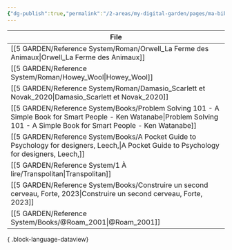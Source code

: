 ```yaml
---
{"dg-publish":true,"permalink":"/2-areas/my-digital-garden/pages/ma-bibliotheque/","dgShowBacklinks":"false","dgShowLocalGraph":"false"}
---
```


| File                                                                                                                                                                            |
| ------------------------------------------------------------------------------------------------------------------------------------------------------------------------------- |
| [[5 GARDEN/Reference System/Roman/Orwell_La Ferme des Animaux\|Orwell_La Ferme des Animaux]]                                                                                 |
| [[5 GARDEN/Reference System/Roman/Howey_Wool\|Howey_Wool]]                                                                                                                   |
| [[5 GARDEN/Reference System/Roman/Damasio_Scarlett et Novak_2020\|Damasio_Scarlett et Novak_2020]]                                                                           |
| [[5 GARDEN/Reference System/Books/Problem Solving 101 - A Simple Book for Smart People - Ken Watanabe\|Problem Solving 101 - A Simple Book for Smart People - Ken Watanabe]] |
| [[5 GARDEN/Reference System/Books/A Pocket Guide to Psychology for designers, Leech,\|A Pocket Guide to Psychology for designers, Leech,]]                                   |
| [[5 GARDEN/Reference System/1 À lire/Transpolitan\|Transpolitan]]                                                                                                            |
| [[5 GARDEN/Reference System/Books/Construire un second cerveau, Forte, 2023\|Construire un second cerveau, Forte, 2023]]                                                     |
| [[5 GARDEN/Reference System/Books/@Roam_2001\|@Roam_2001]]                                                                                                                   |

{ .block-language-dataview}